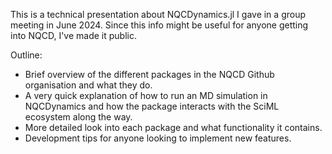 This is a technical presentation about NQCDynamics.jl I gave in a group meeting in June 2024. Since this info might be useful for anyone getting into NQCD, I've made it public. 

Outline: 

- Brief overview of the different packages in the NQCD Github organisation and what they do.
- A very quick explanation of how to run an MD simulation in NQCDynamics and how the package interacts with the SciML ecosystem along the way.
- More detailed look into each package and what functionality it contains.
- Development tips for anyone looking to implement new features.

